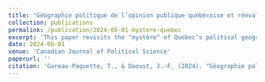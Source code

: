 ```yaml
---
title: "Géographie politique de l’opinion publique québécoise et réévaluation du « mystère » de Québec"
collection: publications
permalink: /publication/2024-05-01-mystere-quebec
excerpt: 'This paper revisits the "mystère" of Quebec’s political geography through a longitudinal analysis of regional attitudes.'
date: 2024-05-01
venue: 'Canadian Journal of Political Science'
paperurl: ''
citation: 'Gareau-Paquette, T., & Daoust, J.-F. (2024). "Géographie politique de l’opinion publique québécoise et réévaluation du « mystère » de Québec." <i>Canadian Journal of Political Science/Revue Canadienne de science politique</i>.'
---
```

